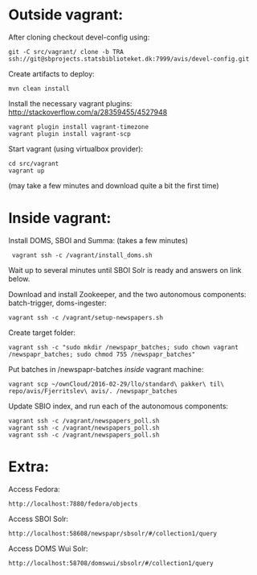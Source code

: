 Outside vagrant:
===

After cloning checkout devel-config using:

    git -C src/vagrant/ clone -b TRA ssh://git@sbprojects.statsbiblioteket.dk:7999/avis/devel-config.git

Create artifacts to deploy:

    mvn clean install

Install the necessary vagrant plugins: http://stackoverflow.com/a/28359455/4527948

    vagrant plugin install vagrant-timezone
    vagrant plugin install vagrant-scp

Start vagrant (using virtualbox provider):

    cd src/vagrant
    vagrant up

(may take a few minutes and download quite a bit the first time)


Inside vagrant:
===

Install DOMS, SBOI and Summa: (takes a few minutes)

     vagrant ssh -c /vagrant/install_doms.sh

Wait up to several minutes until SBOI Solr is ready and answers on link below.

Download and install Zookeeper, and the two autonomous components:  batch-trigger, doms-ingester:

    vagrant ssh -c /vagrant/setup-newspapers.sh

Create target folder:

    vagrant ssh -c "sudo mkdir /newspapr_batches; sudo chown vagrant /newspapr_batches; sudo chmod 755 /newspapr_batches"

Put batches in /newspapr-batches _inside_ vagrant machine:

    vagrant scp ~/ownCloud/2016-02-29/llo/standard\ pakker\ til\ repo/avis/Fjerritslev\ avis/. /newspapr_batches

Update SBIO index, and run each of the autonomous components:

    vagrant ssh -c /vagrant/newspapers_poll.sh
    vagrant ssh -c /vagrant/newspapers_poll.sh
    vagrant ssh -c /vagrant/newspapers_poll.sh



Extra:
===

Access Fedora:

    http://localhost:7880/fedora/objects

Access SBOI Solr:

    http://localhost:58608/newspapr/sbsolr/#/collection1/query

Access DOMS Wui Solr:

    http://localhost:58708/domswui/sbsolr/#/collection1/query